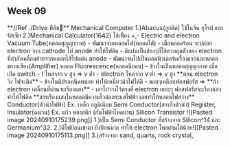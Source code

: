<h2>Week 09</h2> 
**//Ref ./Drive พี่ส้ม🍊**
Mechanical Computer
	1.)Abacus(ลูกคิด) ใช้ในจีน ยุโรป และรัสเซีย
	2.)Mechanical Calculator(1642) ใช้เฟือง +,-
Electric and electron
	Vacuum Tube(หลอดสุญญากาศ)
		- พัฒนาจากหลอดไฟ(หลอดไส้)
		- เมื่อหลอดร้อน จะปล่อย electron จาก cathode ไป anode ทำให้ไฟติด
		- มีแผ่นเป็นช่องๆที่ใช้ควบคุมตัวของ electron ที่กำลังเคลื่อนย้ายจากหลอกไส้ไปแผ่น anode
		- พัฒนาจนไปเป็นคอมพิวเตอร์เครื่องแรกและหลอดขยายเสียง(Amplifier)
	หลอด Fluorescence(หลอดนีออน)
		- ข้างในเป็นหลอดสุญญากาศ เมื่อเปิด switch
			- I ไหลจาก v สูง => v ต่ำ
			- electron ไหลจาก v ต่ำ => v สูง **ตอน electron วิ่ง ไฟจะติด**
		- ข้างในมีปรอทนิดหน่อย ทำให้เหนี่ยวนำไฟได้ดี
		- ขอบๆเคลือบฟอสฟอรัส => **ถ้า electron เคลื่อนที่ผ่านจะเรืองแสง**
		- เอาไปวางไว้ตรงที่ electron เยอะๆ ฟอสฟอรัสจะเรืองแสง ทำให้ไฟติด
		**สารเรืองแสงในหลอดมีความไวต่อกระแสไฟฟ้า เลยทำให้หลอดไฟสว่าง**
	Conductor(ตัวนำไฟฟ้า) Ex. เหล็ก อลูมิเนียม
	Semi Conductor(สารกึ่งตัวนำ)
	Register, Insulator(ฉนวน) Ex. แก้ว พลาสติก (กันไฟฟ้าไหลผ่าน)
	Silicon Transistor
		![[Pasted image 20240910175239.png]]
		1.)เป็น Semi Conductor ที่สร้างจาก Silicon^14 และ Germanium^32.
		2.)มีไฟป้อนเข้ามา ยิ่งป้อนมาก ทำให้ electron ไหลผ่านได้น้อย![[Pasted image 20240910175113.png]]
		3.)สร้างจาก sand, 
		quarts, rock crystal, 
		